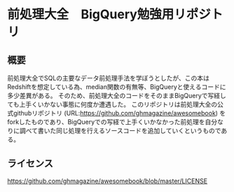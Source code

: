 # 前処理大全　BigQuery勉強用リポジトリ
## 概要
前処理大全でSQLの主要なデータ前処理手法を学ぼうとしたが、この本はRedshiftを想定している為、median関数の有無等、BigQueryと使えるコードに多少差異がある。
そのため、前処理大全のコードをそのままBigQueryで写経しても上手くいかない事態に何度か遭遇した。
このリポジトリは前処理大全の公式githubリポジトリ (URL:https://github.com/ghmagazine/awesomebook) をforkしたものであり、BigQueryでの写経で上手くいかなかった前処理を自分なりに調べて書いた同じ処理を行えるソースコードを追加していくというものである。

## ライセンス

https://github.com/ghmagazine/awesomebook/blob/master/LICENSE
